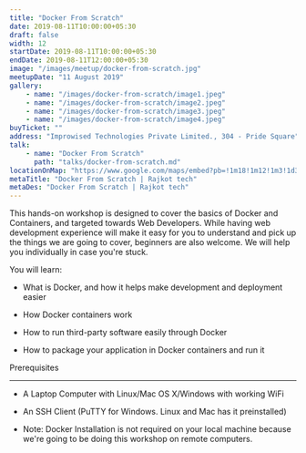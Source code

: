 ```yaml
---
title: "Docker From Scratch"
date: 2019-08-11T10:00:00+05:30
draft: false
width: 12
startDate: 2019-08-11T10:00:00+05:30
endDate: 2019-08-11T12:00:00+05:30
image: "/images/meetup/docker-from-scratch.jpg"
meetupDate: "11 August 2019"
gallery:
    - name: "/images/docker-from-scratch/image1.jpeg"
    - name: "/images/docker-from-scratch/image2.jpeg"
    - name: "/images/docker-from-scratch/image3.jpeg"
    - name: "/images/docker-from-scratch/image4.jpeg"
buyTicket: ""
address: "Improwised Technologies Private Limited., 304 - Pride Square"
talk: 
    - name: "Docker From Scratch"
      path: "talks/docker-from-scratch.md"
locationOnMap: "https://www.google.com/maps/embed?pb=!1m18!1m12!1m3!1d3691.7978346934674!2d70.7560754!3d22.285646699999997!2m3!1f0!2f0!3f0!3m2!1i1024!2i768!4f13.1!3m3!1m2!1s0x3959ca22a0751231%3A0x23edc234940c18b2!2sImprowised%20Technologies%20Private%20Limited!5e0!3m2!1sen!2sin!4v1704899174220!5m2!1sen!2sin"  
metaTitle: "Docker From Scratch | Rajkot tech"
metaDes: "Docker From Scratch | Rajkot tech"
---
```


This hands-on workshop is designed to cover the basics of Docker and Containers, and targeted towards Web Developers. While having web development experience will make it easy for you to understand and pick up the things we are going to cover, beginners are also welcome. We will help you individually in case you're stuck.



You will learn:



* What is Docker, and how it helps make development and deployment easier

* How Docker containers work

* How to run third-party software easily through Docker

* How to package your application in Docker containers and run it



Prerequisites

-------------



* A Laptop Computer with Linux/Mac OS X/Windows with working WiFi

* An SSH Client (PuTTY for Windows. Linux and Mac has it preinstalled)

* Note: Docker Installation is not required on your local machine because we're going to be doing this workshop on remote computers.

